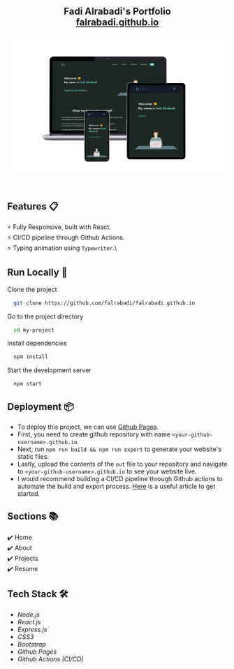 <h2 align="center">
  Fadi Alrabadi's Portfolio<br/>
  <a href="falrabadi.github.io" target="_blank">falrabadi.github.io</a>
</h2>
<div align="center">
  <img alt="Demo" src="./Images/mockup.png" />
</div>

<br/>

## Features 📋
⚡️ Fully Responsive, built with React.\
⚡️ CI/CD pipeline through Github Actions. \
⚡️ Typing animation using `Typewriter`.\

## Run Locally 🏃

Clone the project

```bash
  git clone https://github.com/falrabadi/falrabadi.github.io
```

Go to the project directory

```bash
  cd my-project
```

Install dependencies

```bash
  npm install
```

Start the development server 

```bash
  npm start
```

## Deployment 📦
- To deploy this project, we can use [Github Pages](https://pages.github.com/).
- First, you need to create github repository with name `<your-github-username>.github.io`.
- Next, run `npm run build && npm run export` to generate your website's static files.
- Lastly, upload the contents of the `out` file to your repository and navigate to `<your-github-username>.github.io` to see your website live.
- I would recommend building a CI/CD pipeline through Github actions to automate the build and export process. [Here](https://github.com/marketplace/actions/deploy-to-github-pages) is a useful article to get started.

## Sections 📚
✔️ Home \
✔️ About \
✔️ Projects \
✔️ Resume

## Tech Stack 🛠️
* _Node.js_
* _React.js_
* _Express.js_
* _CSS3_
* _Bootstrap_
* _Github Pages_
* _Github Actions (CI/CD)_
